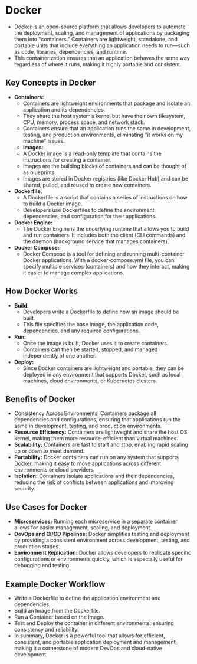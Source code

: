 # Docker
- Docker is an open-source platform that allows developers to automate the deployment, scaling, and management of applications by packaging them into "containers." Containers are lightweight, standalone, and portable units that include everything an application needs to run—such as code, libraries, dependencies, and runtime. 
- This containerization ensures that an application behaves the same way regardless of where it runs, making it highly portable and consistent.

## Key Concepts in Docker
- **Containers:**
    - Containers are lightweight environments that package and isolate an application and its dependencies. 
    - They share the host system’s kernel but have their own filesystem, CPU, memory, process space, and network stack. 
    - Containers ensure that an application runs the same in development, testing, and production environments, eliminating "it works on my machine" issues.
  - **Images:**
  - A Docker image is a read-only template that contains the instructions for creating a container. 
  - Images are the building blocks of containers and can be thought of as blueprints. 
  - Images are stored in Docker registries (like Docker Hub) and can be shared, pulled, and reused to create new containers.
- **Dockerfile:**
  - A Dockerfile is a script that contains a series of instructions on how to build a Docker image.
  - Developers use Dockerfiles to define the environment, dependencies, and configuration for their applications.
- **Docker Engine:**
  - The Docker Engine is the underlying runtime that allows you to build and run containers. It includes both the client (CLI commands) and the daemon (background service that manages containers).
- **Docker Compose:**
  - Docker Compose is a tool for defining and running multi-container Docker applications. With a docker-compose.yml file, you can specify multiple services (containers) and how they interact, making it easier to manage complex applications.
## How Docker Works
- **Build:** 
  - Developers write a Dockerfile to define how an image should be built. 
  - This file specifies the base image, the application code, dependencies, and any required configurations.
- **Run:**
  - Once the image is built, Docker uses it to create containers. 
  - Containers can then be started, stopped, and managed independently of one another.
- **Deploy:** 
  - Since Docker containers are lightweight and portable, they can be deployed in any environment that supports Docker, such as local machines, cloud environments, or Kubernetes clusters.
## Benefits of Docker
- Consistency Across Environments: Containers package all dependencies and configurations, ensuring that applications run the same in development, testing, and production environments.
- **Resource Efficiency:** Containers are lightweight and share the host OS kernel, making them more resource-efficient than virtual machines.
- **Scalability:** Containers are fast to start and stop, enabling rapid scaling up or down to meet demand.
- **Portability:** Docker containers can run on any system that supports Docker, making it easy to move applications across different environments or cloud providers.
- **Isolation:** Containers isolate applications and their dependencies, reducing the risk of conflicts between applications and improving security.
## Use Cases for Docker
- **Microservices:** Running each microservice in a separate container allows for easier management, scaling, and deployment.
- **DevOps and CI/CD Pipelines:** Docker simplifies testing and deployment by providing a consistent environment across development, testing, and production stages.
- **Environment Replication:** Docker allows developers to replicate specific configurations or environments quickly, which is especially useful for debugging and testing.
## Example Docker Workflow
- Write a Dockerfile to define the application environment and dependencies.
- Build an Image from the Dockerfile.
- Run a Container based on the image.
- Test and Deploy the container in different environments, ensuring consistency and reliability.
- In summary, Docker is a powerful tool that allows for efficient, consistent, and portable application deployment and management, making it a cornerstone of modern DevOps and cloud-native development.